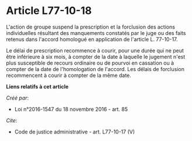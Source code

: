 # Article L77-10-18

L'action de groupe suspend la prescription et la forclusion des actions individuelles résultant des manquements constatés par
le juge ou des faits retenus dans l'accord homologué en application de l'article L. 77-10-17. 

Le délai de prescription recommence à courir, pour une durée qui ne peut être inférieure à six mois, à compter de la date à
laquelle le jugement n'est plus susceptible de recours ordinaire ou de pourvoi en cassation ou à compter de la date de
l'homologation de l'accord. Les délais de forclusion recommencent à courir à compter de la même date.

**Liens relatifs à cet article**

_Créé par_:

  - Loi n°2016-1547 du 18 novembre 2016 - art. 85

_Cite_:

  - Code de justice administrative - art. L77-10-17 (V)
